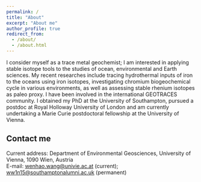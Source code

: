 ```yaml
---
permalink: /
title: "About"
excerpt: "About me"
author_profile: true
redirect_from: 
  - /about/
  - /about.html
---
```


I consider myself as a trace metal geochemist; I am interested in applying stable isotope tools to the studies of ocean, environmental and Earth sciences. My recent researches include tracing hydrothermal inputs of iron to the oceans using iron isotopes, investigating chromium biogeochemical cycle in various environments, as well as assessing stable rhenium isotopes as paleo proxy. I have been involved in the international GEOTRACES community. I obtained my PhD at the University of Southampton, pursued a postdoc at Royal Holloway University of London and am currently undertaking a Marie Curie postdoctoral fellowship at the University of Vienna.


Contact me
------
Current address: Department of Environmental Geosciences, University of Vienna, 1090 Wien, Austria
<br>E-mail: [wenhao.wang@univie.ac.at](mailto:wenhao.wang@univie.ac.at) (current); <br>[ww1n15@southamptonalumni.ac.uk](mailto:ww1n15@southamptonalumni.ac.uk) (permanent) 

